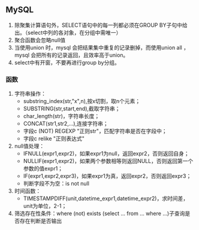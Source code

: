 ## MySQL
1. 除聚集计算语句外，SELECT语句中的每一列都必须在GROUP BY子句中给出。（select中列的各对象，在分组中需唯一）
2. 聚合函数会忽略null值
3. 当使用union 时，mysql 会把结果集中重复的记录删掉，而使用union all ，mysql 会把所有的记录返回，且效率高于union。
4. select中有开窗，不要再进行group by分组。

### 函数
1. 字符串操作：
   - substring_index(str,"x",n),按x切割，取n个元素；
   - SUBSTRING(str,start,end),截取字符串；
   - char_length(str)，字符串长度；
   - CONCAT(str1,str2,…),连接字符串；
   - 字段c (NOT) REGEXP "正则str"，匹配字符串是否在字段中；
   - 字段c relike "正则表达式"
2. null值处理：
   - IFNULL(expr1,expr2)，如果expr1为null，返回expr2，否则返回自身；
   - NULLIF(expr1,expr2)，如果两个参数相等则返回NULL，否则返回第一个参数的值expr1；
   - IF(expr1,expr2,expr3)，如果expr1为真，返回expr2，否则返回expr3；
   - 判断字段不为空：is not null
3. 时间函数：
   - TIMESTAMPDIFF(unit,datetime_expr1,datetime_expr2)，求时间差，unit为单位，2-1；
4. 筛选存在性条件：where (not) exists (select ... from ... where ...)子查询是否存在判断是否输出